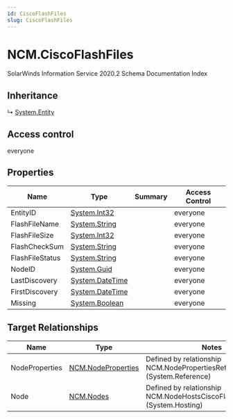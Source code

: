 ```yaml
---
id: CiscoFlashFiles
slug: CiscoFlashFiles
---
```


# NCM.CiscoFlashFiles

SolarWinds Information Service 2020.2 Schema Documentation Index

## Inheritance

↳ [System.Entity](./../System/Entity)

## Access control

everyone

## Properties

| Name | Type | Summary | Access Control |
| ------ | ------ | ------ | ------ |
| EntityID | [System.Int32](https://docs.microsoft.com/en-us/dotnet/api/system.int32) |  | everyone |
| FlashFileName | [System.String](https://docs.microsoft.com/en-us/dotnet/api/system.string) |  | everyone |
| FlashFileSize | [System.Int32](https://docs.microsoft.com/en-us/dotnet/api/system.int32) |  | everyone |
| FlashCheckSum | [System.String](https://docs.microsoft.com/en-us/dotnet/api/system.string) |  | everyone |
| FlashFileStatus | [System.String](https://docs.microsoft.com/en-us/dotnet/api/system.string) |  | everyone |
| NodeID | [System.Guid](https://docs.microsoft.com/en-us/dotnet/api/system.guid) |  | everyone |
| LastDiscovery | [System.DateTime](https://docs.microsoft.com/en-us/dotnet/api/system.datetime) |  | everyone |
| FirstDiscovery | [System.DateTime](https://docs.microsoft.com/en-us/dotnet/api/system.datetime) |  | everyone |
| Missing | [System.Boolean](https://docs.microsoft.com/en-us/dotnet/api/system.boolean) |  | everyone |

## Target Relationships

| Name | Type | Notes |
| ------ | ------ | ------ |
| NodeProperties | [NCM.NodeProperties](./../NCM/NodeProperties) | Defined by relationship NCM.NodePropertiesRefCiscoFlashFiles (System.Reference) |
| Node | [NCM.Nodes](./../NCM/Nodes) | Defined by relationship NCM.NodeHostsCiscoFlashFiles (System.Hosting) |

